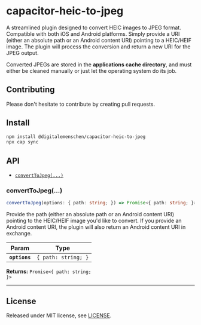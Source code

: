 # capacitor-heic-to-jpeg

A streamlined plugin designed to convert HEIC images to JPEG format. Compatible with both iOS and Android platforms.
Simply provide a URI (either an absolute path or an Android content URI) pointing to a HEIC/HEIF image. The plugin will
process the conversion and return a new URI for the JPEG output.

Converted JPEGs are stored in the **applications cache directory**, and must either be cleaned manually or just let the
operating system do its job.

## Contributing

Please don't hesitate to contribute by creating pull requests.

## Install

```bash
npm install @digitalemenschen/capacitor-heic-to-jpeg
npx cap sync
```

## API

<docgen-index>

* [`convertToJpeg(...)`](#converttojpeg)

</docgen-index>

<docgen-api>
<!--Update the source file JSDoc comments and rerun docgen to update the docs below-->

### convertToJpeg(...)

```typescript
convertToJpeg(options: { path: string; }) => Promise<{ path: string; }>
```

Provide the path (either an absolute path or an Android content URI) pointing to the HEIC/HEIF image you'd like to convert.
If you provide an Android content URI, the plugin will also return an Android content URI in exchange.

| Param         | Type                           |
| ------------- | ------------------------------ |
| **`options`** | <code>{ path: string; }</code> |

**Returns:** <code>Promise&lt;{ path: string; }&gt;</code>

--------------------

</docgen-api>

## License

Released under MIT license, see [LICENSE](LICENSE).
